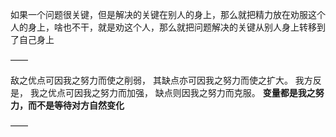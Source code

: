 如果一个问题很关键，但是解决的关键在别人的身上，那么就把精力放在劝服这个人的身上，啥也不干，就是劝这个人，那么就把问题解决的关键从别人身上转移到了自己身上

——

敌之优点可因我之努力而使之削弱，
其缺点亦可因我之努力而使之扩大。
我方反是，
我之优点可因我之努力而加强，
缺点则因我之努力而克服。
**变量都是我之努力，而不是等待对方自然变化**

——

